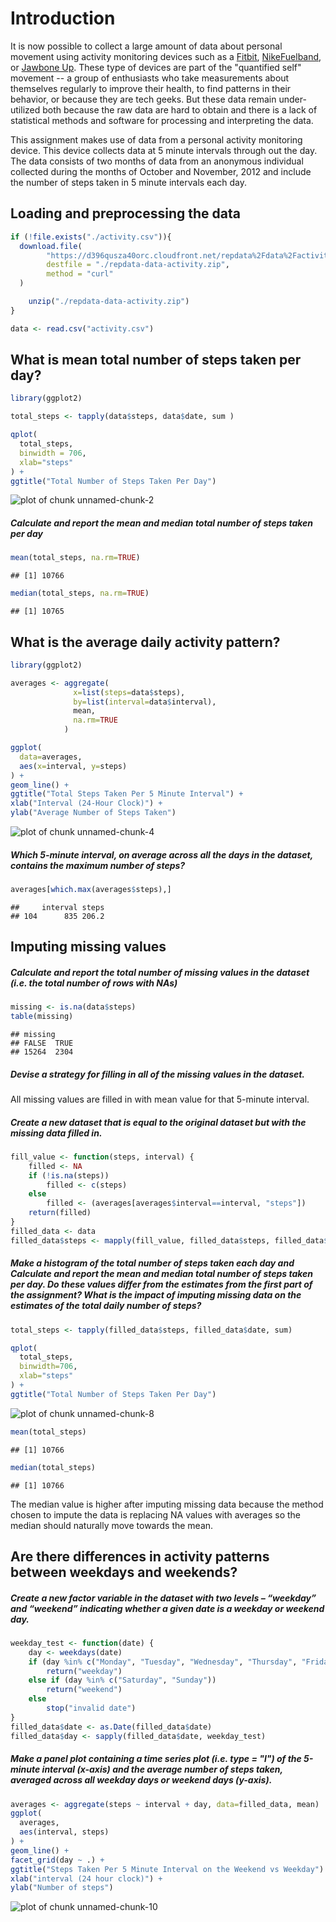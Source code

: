 
# Introduction

It is now possible to collect a large amount of data about personal
movement using activity monitoring devices such as a
[Fitbit](http://www.fitbit.com), [NikeFuelband](http://www.nike.com/us/en_us/c/nikeplus-fuelband),
or [Jawbone Up](https://jawbone.com/up). These type of devices are part of
the "quantified self" movement -- a group of enthusiasts who take
measurements about themselves regularly to improve their health, to
find patterns in their behavior, or because they are tech geeks. But
these data remain under-utilized both because the raw data are hard to
obtain and there is a lack of statistical methods and software for
processing and interpreting the data.

This assignment makes use of data from a personal activity monitoring
device. This device collects data at 5 minute intervals through out the
day. The data consists of two months of data from an anonymous
individual collected during the months of October and November, 2012
and include the number of steps taken in 5 minute intervals each day.

## Loading and preprocessing the data


```r
if (!file.exists("./activity.csv")){
  download.file(
		"https://d396qusza40orc.cloudfront.net/repdata%2Fdata%2Factivity.zip",
		destfile = "./repdata-data-activity.zip",
		method = "curl"
  )

	unzip("./repdata-data-activity.zip")
}

data <- read.csv("activity.csv")
```

## What is mean total number of steps taken per day?


```r
library(ggplot2)

total_steps <- tapply(data$steps, data$date, sum )

qplot(
  total_steps,
  binwidth = 706,
  xlab="steps"
) +
ggtitle("Total Number of Steps Taken Per Day")
```

![plot of chunk unnamed-chunk-2](figure/unnamed-chunk-2.png) 

##### Calculate and report the mean and median total number of steps taken per day


```r
mean(total_steps, na.rm=TRUE)
```

```
## [1] 10766
```

```r
median(total_steps, na.rm=TRUE)
```

```
## [1] 10765
```


## What is the average daily activity pattern?


```r
library(ggplot2)

averages <- aggregate(
              x=list(steps=data$steps),
              by=list(interval=data$interval),
              mean,
              na.rm=TRUE
            )

ggplot(
  data=averages,
  aes(x=interval, y=steps)
) +
geom_line() +
ggtitle("Total Steps Taken Per 5 Minute Interval") +
xlab("Interval (24-Hour Clock)") +
ylab("Average Number of Steps Taken")
```

![plot of chunk unnamed-chunk-4](figure/unnamed-chunk-4.png) 

##### Which 5-minute interval, on average across all the days in the dataset, contains the maximum number of steps?


```r
averages[which.max(averages$steps),]
```

```
##     interval steps
## 104      835 206.2
```

## Imputing missing values

##### Calculate and report the total number of missing values in the dataset (i.e. the total number of rows with NAs)


```r
missing <- is.na(data$steps)
table(missing)
```

```
## missing
## FALSE  TRUE 
## 15264  2304
```

##### Devise a strategy for filling in all of the missing values in the dataset.

All missing values are filled in with mean value for that 5-minute interval.

##### Create a new dataset that is equal to the original dataset but with the missing data filled in.


```r
fill_value <- function(steps, interval) {
    filled <- NA
    if (!is.na(steps))
        filled <- c(steps)
    else
        filled <- (averages[averages$interval==interval, "steps"])
    return(filled)
}
filled_data <- data
filled_data$steps <- mapply(fill_value, filled_data$steps, filled_data$interval)
```
##### Make a histogram of the total number of steps taken each day and Calculate and report the mean and median total number of steps taken per day. Do these values differ from the estimates from the first part of the assignment? What is the impact of imputing missing data on the estimates of the total daily number of steps?


```r
total_steps <- tapply(filled_data$steps, filled_data$date, sum)

qplot(
  total_steps,
  binwidth=706,
  xlab="steps"
) +
ggtitle("Total Number of Steps Taken Per Day")
```

![plot of chunk unnamed-chunk-8](figure/unnamed-chunk-8.png) 

```r
mean(total_steps)
```

```
## [1] 10766
```

```r
median(total_steps)
```

```
## [1] 10766
```

The median value is higher after imputing missing data because the method chosen to impute the data is replacing NA values with averages so the median should naturally move towards the mean.

## Are there differences in activity patterns between weekdays and weekends?

##### Create a new factor variable in the dataset with two levels – “weekday” and “weekend” indicating whether a given date is a weekday or weekend day.


```r
weekday_test <- function(date) {
    day <- weekdays(date)
    if (day %in% c("Monday", "Tuesday", "Wednesday", "Thursday", "Friday"))
        return("weekday")
    else if (day %in% c("Saturday", "Sunday"))
        return("weekend")
    else
        stop("invalid date")
}
filled_data$date <- as.Date(filled_data$date)
filled_data$day <- sapply(filled_data$date, weekday_test)
```

##### Make a panel plot containing a time series plot (i.e. type = "l") of the 5-minute interval (x-axis) and the average number of steps taken, averaged across all weekday days or weekend days (y-axis).


```r
averages <- aggregate(steps ~ interval + day, data=filled_data, mean)
ggplot(
  averages,
  aes(interval, steps)
) +
geom_line() +
facet_grid(day ~ .) +
ggtitle("Steps Taken Per 5 Minute Interval on the Weekend vs Weekday") +
xlab("interval (24 hour clock)") +
ylab("Number of steps")
```

![plot of chunk unnamed-chunk-10](figure/unnamed-chunk-10.png) 
